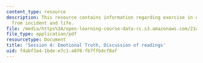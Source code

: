 ```yaml
---
content_type: resource
description: This resource contains information regarding exercise in developing story
  from incident and life.
file: /media/https%3A/open-learning-course-data-rc.s3.amazonaws.com/21w-755-writing-and-reading-short-stories-spring-2012/f4abf3a41bdee7c1a8f0fb7ffb4cf8af_MIT21W_755S12_ses4.pdf
file_type: application/pdf
resourcetype: Document
title: 'Session 4: Emotional Truth, Discussion of readings'
uid: f4abf3a4-1bde-e7c1-a8f0-fb7ffb4cf8af
---
```


